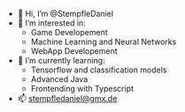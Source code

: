 - 👋 Hi, I’m @StempfleDaniel
- 👀 I’m interested in:
  - Game Developement
  - Machine Learning and Neural Networks
  - WebApp Developement
- 🌱 I’m currently learning:
  - Tensorflow and classification models
  - Advanced Java
  - Frontending with Typescript
- 📫 stempfledaniel@gmx.de

<!---
StempfleDaniel/StempfleDaniel is a ✨ special ✨ repository because its `README.md` (this file) appears on your GitHub profile.
You can click the Preview link to take a look at your changes.
--->
